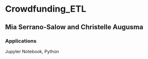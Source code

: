 # Crowdfunding_ETL
## Mia Serrano-Salow and Christelle Augusma
### Applications
Jupyter Notebook, Python
